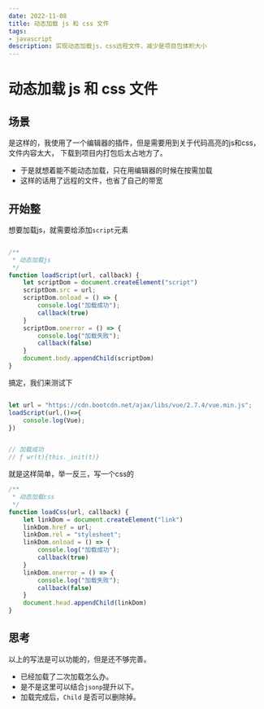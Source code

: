 ```yaml
---
date: 2022-11-08
title: 动态加载 js 和 css 文件
tags:
- javascript
description: 实现动态加载js，css远程文件，减少是项目包体积大小
---
```


# 动态加载 js 和 css 文件

## 场景


是这样的，我使用了一个编辑器的插件，但是需要用到关于代码高亮的js和css，文件内容太大， 下载到项目内打包后太占地方了。


- 于是就想着能不能动态加载，只在用编辑器的时候在按需加载
- 这样的话用了远程的文件，也省了自己的带宽


## 开始整

想要加载js，就需要给添加`script`元素

```js

/**
 * 动态加载js
 */
function loadScript(url, callback) {
    let scriptDom = document.createElement("script")
    scriptDom.src = url;
    scriptDom.onload = () => {
        console.log("加载成功");
        callback(true)
    }
    scriptDom.onerror = () => {
        console.log("加载失败");
        callback(false)
    }
    document.body.appendChild(scriptDom)
}

```

搞定，我们来测试下

```js

let url = "https://cdn.bootcdn.net/ajax/libs/vue/2.7.4/vue.min.js";
loadScript(url,()=>{
    console.log(Vue);
})


// 加载成功
// ƒ wr(t){this._init(t)}
```


就是这样简单，举一反三，写一个css的


```js
/**
 * 动态加载css
 */
function loadCss(url, callback) {
    let linkDom = document.createElement("link")
    linkDom.href = url;
    linkDom.rel = "stylesheet";
    linkDom.onload = () => {
        console.log("加载成功");
        callback(true)
    }
    linkDom.onerror = () => {
        console.log("加载失败");
        callback(false)
    }
    document.head.appendChild(linkDom)
}

```


## 思考

以上的写法是可以功能的，但是还不够完善。

- 已经加载了二次加载怎么办。
- 是不是这里可以结合`jsonp`提升以下。
- 加载完成后，`Child` 是否可以删除掉。
